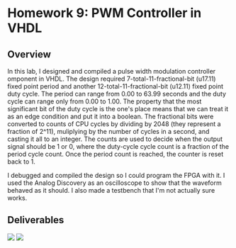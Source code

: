 # Homework 9: PWM Controller in VHDL

## Overview
In this lab, I designed and compiled a pulse width modulation controller omponent in VHDL. The design
required 7-total-11-fractional-bit (u17.11) fixed point period and another 12-total-11-fractional-bit
(u12.11) fixed point duty cycle. The period can range from 0.00 to 63.99 seconds and the duty cycle
can range only from 0.00 to 1.00. The property that the most significant bit of the duty cycle is the
one's place means that we can treat it as an edge condition and put it into a boolean. The fractional
bits were converted to counts of CPU cycles by dividing by 2048 (they represent a fraction of 2^11),
muliplying by the number of cycles in a second, and casting it all to an integer. The counts are used
to decide when the output signal should be 1 or 0, where the duty-cycle cycle count is a fraction of the
period cycle count. Once the period count is reached, the counter is reset back to 1.

I debugged and compiled the design so I could program the FPGA with it. I used the Analog Discovery as
an oscilloscope to show that the waveform behaved as it should. I also made a testbench that I'm not
actually sure works.

## Deliverables
<img src="../assets/hw-9/">


<img src="../assets/hw-9/">

